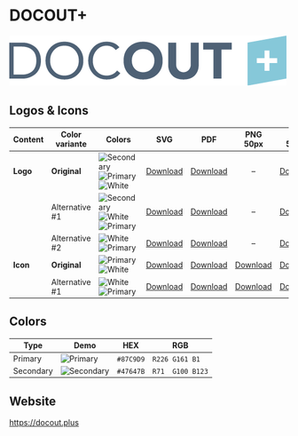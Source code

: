 # DOCOUT+

![DOCOUT+ Logo](docout-plus-logo-original-500px.png)

## Logos & Icons

| Content  | Color variante | Colors                           | SVG                         | PDF                         |           PNG 50px            | PNG 500px                      | PNG 1000px                      |
| -------- | -------------- | -------------------------------- | --------------------------- | --------------------------- | :---------------------------: | ------------------------------ | ------------------------------- |
| **Logo** | **Original**   | ![Secondary] ![Primary] ![White] | [Download][LogoOriginalSVG] | [Download][LogoOriginalPDF] |               –               | [Download][LogoOriginalPNG500] | [Download][LogoOriginalPNG1000] |
|          | Alternative #1 | ![Secondary] ![White] ![Primary] | [Download][LogoAlt1SVG]     | [Download][LogoAlt1PDF]     |               –               | [Download][LogoAlt1PNG500]     | [Download][LogoAlt1PNG1000]     |
|          | Alternative #2 | ![White] ![Primary]              | [Download][LogoAlt2SVG]     | [Download][LogoAlt2PDF]     |               –               | [Download][LogoAlt2PNG500]     | [Download][LogoAlt2PNG1000]     |
| **Icon** | **Original**   | ![Primary] ![White]              | [Download][IconOriginalSVG] | [Download][IconOriginalPDF] | [Download][IconOriginalPNG50] | [Download][IconOriginalPNG500] | [Download][IconOriginalPNG1000] |
|          | Alternative #1 | ![White] ![Primary]              | [Download][IconAlt1SVG]     | [Download][IconAlt1PDF]     |   [Download][IconAlt1PNG50]   | [Download][IconAlt1PNG500]     | [Download][IconAlt1PNG1000]     |

## Colors

| Type      | Demo         | HEX       | RGB              |
| --------- | ------------ | --------- | ---------------- |
| Primary   | ![Primary]   | `#87C9D9` | `R226 G161 B1` |
| Secondary | ![Secondary] | `#47647B` | `R71  G100 B123` |

[Primary]: https://ipsumimage.appspot.com/12x12,87C9D9?l=
[Secondary]: https://ipsumimage.appspot.com/12x12,47647B?l=
[White]: https://ipsumimage.appspot.com/12x12,FFFFFF?l=

[LogoOriginalSVG]: docout-plus-logo-original.svg
[LogoOriginalPDF]: docout-plus-logo-original.pdf
[LogoOriginalPNG500]: docout-plus-logo-original-500px.png
[LogoOriginalPNG1000]: docout-plus-logo-original-1000px.png
[LogoAlt1SVG]: docout-plus-logo-alt1.svg
[LogoAlt1PDF]: docout-plus-logo-alt1.pdf
[LogoAlt1PNG500]: docout-plus-logo-alt1-500px.png
[LogoAlt1PNG1000]: docout-plus-logo-alt1-1000px.png
[LogoAlt2SVG]: docout-plus-logo-alt2.svg
[LogoAlt2PDF]: docout-plus-logo-alt2.pdf
[LogoAlt2PNG500]: docout-plus-logo-alt2-500px.png
[LogoAlt2PNG1000]: docout-plus-logo-alt2-1000px.png

[IconOriginalSVG]: docout-plus-icon-original.svg
[IconOriginalPDF]: docout-plus-icon-original.pdf
[IconOriginalPNG50]: docout-plus-icon-original-50px.png
[IconOriginalPNG500]: docout-plus-icon-original-500px.png
[IconOriginalPNG1000]: docout-plus-icon-original-1000px.png
[IconAlt1SVG]: docout-plus-icon-alt1.svg
[IconAlt1PDF]: docout-plus-icon-alt1.pdf
[IconAlt1PNG50]: docout-plus-icon-alt1-50px.png
[IconAlt1PNG500]: docout-plus-icon-alt1-500px.png
[IconAlt1PNG1000]: docout-plus-icon-alt1-1000px.png

## Website

<https://docout.plus>
